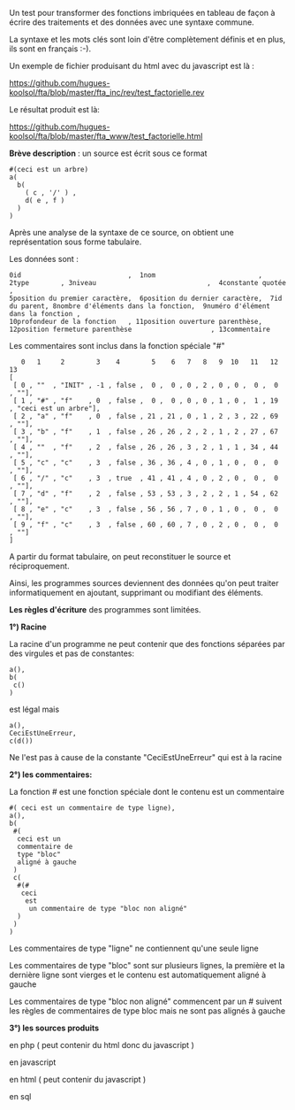 Un test pour transformer des fonctions imbriquées en tableau
de façon à écrire des traitements et des données avec une syntaxe
commune.

La syntaxe et les mots clés sont loin d'être complètement définis et en plus, ils sont en français :-).

Un exemple de fichier produisant du html avec du javascript est là :

https://github.com/hugues-koolsol/fta/blob/master/fta_inc/rev/test_factorielle.rev

Le résultat produit est là:

https://github.com/hugues-koolsol/fta/blob/master/fta_www/test_factorielle.html


**Brève description** : un source est écrit sous ce format
```
#(ceci est un arbre)
a(
  b( 
    ( c , '/' ) , 
    d( e , f ) 
  )
)
```

Après une analyse de la syntaxe de ce source, on obtient une représentation sous forme tabulaire.

Les données sont : 
```
0id                           ,  1nom                          ,  2type        , 3niveau                            ,  4constante quotée                  , 
5position du premier caractère,  6position du dernier caractère,  7id du parent, 8nombre d'éléments dans la fonction,  9numéro d'élément dans la fonction , 
10profondeur de la fonction   , 11position ouverture parenthèse, 12position fermeture parenthèse                    , 13commentaire
```

Les commentaires sont inclus dans la fonction spéciale "#"




```
   0   1     2        3    4        5    6   7   8   9  10   11   12    13
[
 [ 0 , ""  , "INIT" , -1 , false ,  0 ,  0 , 0 , 2 , 0 , 0 ,  0 ,  0  , ""],
 [ 1 , "#" , "f"    , 0  , false ,  0 ,  0 , 0 , 0 , 1 , 0 ,  1 , 19  , "ceci est un arbre"],
 [ 2 , "a" , "f"    , 0  , false , 21 , 21 , 0 , 1 , 2 , 3 , 22 , 69  , ""],
 [ 3 , "b" , "f"    , 1  , false , 26 , 26 , 2 , 2 , 1 , 2 , 27 , 67  , ""],
 [ 4 , ""  , "f"    , 2  , false , 26 , 26 , 3 , 2 , 1 , 1 , 34 , 44  , ""],
 [ 5 , "c" , "c"    , 3  , false , 36 , 36 , 4 , 0 , 1 , 0 ,  0 ,  0  , ""],
 [ 6 , "/" , "c"    , 3  , true  , 41 , 41 , 4 , 0 , 2 , 0 ,  0 ,  0  , ""],
 [ 7 , "d" , "f"    , 2  , false , 53 , 53 , 3 , 2 , 2 , 1 , 54 , 62  , ""],
 [ 8 , "e" , "c"    , 3  , false , 56 , 56 , 7 , 0 , 1 , 0 ,  0 ,  0  , ""],
 [ 9 , "f" , "c"    , 3  , false , 60 , 60 , 7 , 0 , 2 , 0 ,  0 ,  0  , ""]
]
```


A partir du format tabulaire, on peut reconstituer le source et réciproquement.

Ainsi, les programmes sources deviennent des données qu'on peut traiter informatiquement en ajoutant, supprimant ou modifiant des éléments.

**Les règles d'écriture** des programmes sont limitées.

**1°) Racine**

La racine d'un programme ne peut contenir que des fonctions séparées par des virgules et pas de constantes:
```
a(),
b(
 c()
)
```
est légal mais

```
a(),
CeciEstUneErreur,
c(d())

```
Ne l'est pas à cause de la constante "CeciEstUneErreur" qui est à la racine

**2°) les commentaires:**

La fonction # est une fonction spéciale dont le contenu est un commentaire

```
#( ceci est un commentaire de type ligne),
a(),
b(
 #(
  ceci est un 
  commentaire de 
  type "bloc" 
  aligné à gauche
 )
 c(
  #(#
   ceci 
    est
     un commentaire de type "bloc non aligné"
  )
 )
)
```
Les commentaires de type "ligne" ne contiennent qu'une seule ligne

Les commentaires de type "bloc" sont sur plusieurs lignes, la première  et la dernière ligne sont vierges et le contenu est automatiquement aligné à gauche

Les commentaires de type "bloc non aligné" commencent par un # suivent les règles de commentaires de type bloc mais ne sont pas alignés à gauche



**3°) les sources produits**

en php ( peut contenir du html donc du javascript )

en javascript

en html ( peut contenir du javascript )

en sql



